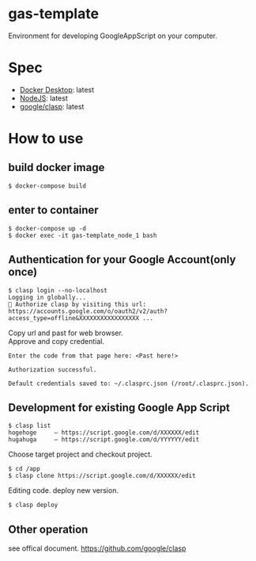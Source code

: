 # gas-template

Environment for developing GoogleAppScript on your computer.

# Spec
- [Docker Desktop](https://www.docker.com/products/docker-desktop): latest
- [NodeJS](https://nodejs.org/en/): latest
- [google/clasp](https://github.com/google/clasp): latest

# How to use
## build docker image

```shell
$ docker-compose build
```

## enter to container

```shell
$ docker-compose up -d
$ docker exec -it gas-template_node_1 bash
```

## Authentication for your Google Account(only once)

```shell
$ clasp login --no-localhost
Logging in globally...
🔑 Authorize clasp by visiting this url:
https://accounts.google.com/o/oauth2/v2/auth?access_type=offline&XXXXXXXXXXXXXXXXX ...
```

Copy url and past for web browser.  
Approve and copy credential.

```
Enter the code from that page here: <Past here!>

Authorization successful.

Default credentials saved to: ~/.clasprc.json (/root/.clasprc.json).
```

## Development for existing Google App Script

```
$ clasp list
hogehoge     – https://script.google.com/d/XXXXXX/edit
hugahuga     – https://script.google.com/d/YYYYYY/edit
```

Choose target project and checkout project.

```e.g. hogehoge
$ cd /app
$ clasp clone https://script.google.com/d/XXXXXX/edit
```

Editing code. deploy new version.

```
$ clasp deploy
```

## Other operation
see offical document. https://github.com/google/clasp